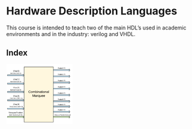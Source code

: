 # Hardware Description Languages

This course is intended to teach two of the main HDL’s used in academic environments and in the industry: verilog and VHDL.

## Index
<img src="ss/Practice01.png" width="35%">

